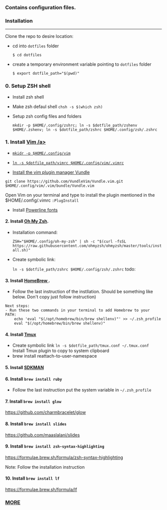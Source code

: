 ### Contains configuration files.

### Installation 
------ 
Clone the repo to desire location:
- cd into `dotfiles` folder
  
   ``$ cd dotfiles``

- create a temporary environment variable pointing to `dotfiles` folder

  ``$ export dotfile_path="$(pwd)"``

### 0. Setup ZSH shell
- Install zsh shell 
- Make zsh defaul shell
  ``chsh -s $(which zsh)``
  
- Setup zsh config files and folders 

   `mkdir -p $HOME/.config/zshrc; ln -s $dotfile_path/zshenv $HOME/.zshenv; ln -s $dotfile_path/zshrc $HOME/.config/zsh/.zshrc`
  
### 1. Install <a href="https://www.vim.org/">Vim /a>
- `mkidr -p $HOME/.config/vim`
- `ln -s $dotfile_path/vimrc $HOME/.config/vim/.vimrc`

- Install the vim plugin manager <a href="https://github.com/junegunn/vim-plug">Vundle</a>

 ```
 git clone https://github.com/VundleVim/Vundle.vim.git $HOME/.config/vim/.vim/bundle/Vundle.vim
 ```

Open Vim on your terminal and type to install the plugin mentioned in the $HOME/.config/.vimrc
``:PlugInstall``

- Install <a href="https://github.com/powerline/fonts">Powerline fonts </a>


#### 2. Install <a href="https://ohmyz.sh/#install">Oh My Zsh</a>.
- Installation command:
  
   `ZSH="$HOME/.config/oh-my-zsh" | sh -c "$(curl -fsSL https://raw.githubusercontent.com/ohmyzsh/ohmyzsh/master/tools/install.sh)"`

- Create symbolic link:

   `ln -s $dotfile_path/zshrc $HOME/.config/zsh/.zshrc`
todo:
#### 3. Install <a href="https://brew.sh/"> HomeBrew </a>.
- Follow the last instruction of the instllation. Should be something like below. Don't copy just follow instruction)

``` 
Next steps:
- Run these two commands in your terminal to add Homebrew to your PATH:
    echo 'eval "$(/opt/homebrew/bin/brew shellenv)"' >> ~/.zsh_profile
    eval "$(/opt/homebrew/bin/brew shellenv)"
```

#### 4. Install <a href="https://github.com/tmux/tmux/wiki">Tmux</a> 
- Create symbolic link `ln -s $dotfile_path/tmux.conf ~/.tmux.conf`
Install Tmux plugin to copy to system clipboard
- brew install reattach-to-user-namespace

#### 5. Install <a href="https://sdkman.io/install"> SDKMAN </a>

#### 6. Install `brew install ruby`
- Follow the last instruction put the system variable in  `~/.zsh_profile`
 
#### 7. Install `brew install glow`
 https://github.com/charmbracelet/glow

#### 8. Install `brew install slides`
 https://github.com/maaslalani/slides

#### 9. Install `brew install zsh-syntax-highlighting `
 https://formulae.brew.sh/formula/zsh-syntax-highlighting

Note: Follow the installation instruction

#### 10. Install `brew install lf`
 https://formulae.brew.sh/formula/lf

### <a href="notes.adoc">MORE</a> 











